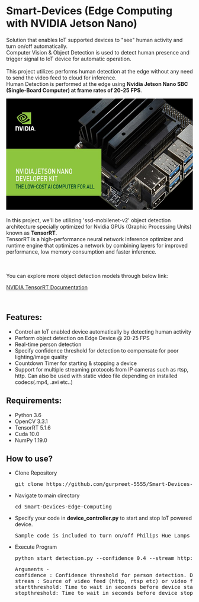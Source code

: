 # Smart-Devices (Edge Computing with NVIDIA Jetson Nano)
Solution that enables IoT supported devices to "see" human activity and turn on/off automatically. <br>Computer Vision &amp; Object Detection is used to detect human presence and trigger signal to IoT device for automatic operation.
<br><br>
This project utilizes performs human detection at the edge without any need to send the video feed to cloud for inference.<br>
Human Detection is performed at the edge using <b>Nvidia Jetson Nano SBC (Single-Board Computer) at frame rates of 20-25 FPS</b>.<br>

<img src="images/Jetson_Nano.jpg" width="600" height="300" />

<br>

<br>
In this project, we'll be utilizing 'ssd-mobilenet-v2' object detection architecture specially optimized for Nvidia GPUs (Graphic Processing Units) known as <b>TensorRT</b>.
<br>
TensorRT is a high-performance neural network inference optimizer and runtime engine that optimizes a network by combining layers for improved performance, low memory consumption and faster inference.

<br><br>
You can explore more object detection models through below link:

<a href="https://docs.nvidia.com/deeplearning/tensorrt/developer-guide/index.html">NVIDIA TensorRT Documentation</a>

<br>

<h2>Features:</h2>
<ul>
  <li>Control an IoT enabled device automatically by detecting human activity</li>
  <li>Perform object detection on Edge Device @ 20-25 FPS</li>
  <li>Real-time person detection</li>
  <li>Specify confidence threshold for detection to compensate for poor lighting/image quality</li>
  <li>Countdown Timer for starting & stopping a device</li>
  <li>Support for multiple streaming protocols from IP cameras such as rtsp, http. Can also be used with static video file depending on installed codecs(.mp4, .avi etc..)</li>
</ul>  

<h2>Requirements:</h2>
<ul>
  <li>Python 3.6</li>
  <li>OpenCV 3.3.1</li>
  <li>TensorRT 5.1.6</li>
  <li>Cuda 10.0</li>
  <li>NumPy 1.19.0</li>  
</ul>

<h2>How to use?</h2>
<ul>
  <li>Clone Repository</li>
  <pre>git clone https://github.com/gurpreet-5555/Smart-Devices-Edge-Computing.git</pre>  </ul>
<ul>  <li>Navigate to main directory</li>
  <pre>cd Smart-Devices-Edge-Computing</pre> </ul>
<ul><li>Specify your code in <b>device_controller.py</b> to start and stop IoT powered device.</li>
<pre>Sample code is included to turn on/off Philips Hue Lamps</pre></ul>
<ul><li>Execute Program</li>
<pre>python start_detection.py --confidence 0.4 --stream http://192.168.1.43:8080/video --startthreshold 10 --stopthreshold 60</pre>
<pre>Arguments -
confidence : Confidence threshold for person detection. Default value is 0.2 (Optional)
stream : Source of video feed (http, rtsp etc) or video file. (Required)
startthreshold: Time to wait in seconds before device starts once human activity is detected. Default value is 5 seconds. (Optional)
stopthreshold: Time to wait in seconds before device stops once no human activity is detected in video stream. Default value is 30 seconds. (Optional)
</pre></ul>

